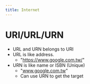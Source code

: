 ```yaml
---
title: Internet
---
```

# URI/URL/URN
- URL and URN belongs to URI
- URL is like address.
    * "https://www.google.com.tw/"
- URN is like name or ISBN (Unique)
    * "www.google.com.tw"
    * Can use URN to get the target